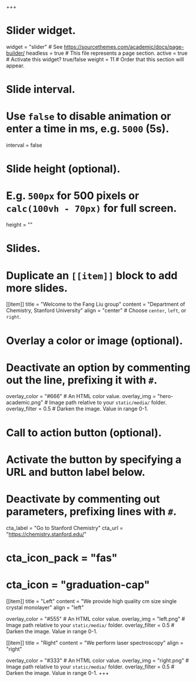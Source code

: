 +++
# Slider widget.
widget = "slider"  # See https://sourcethemes.com/academic/docs/page-builder/
headless = true  # This file represents a page section.
active = true  # Activate this widget? true/false
weight = 11  # Order that this section will appear.

# Slide interval.
# Use `false` to disable animation or enter a time in ms, e.g. `5000` (5s).
interval = false

# Slide height (optional).
# E.g. `500px` for 500 pixels or `calc(100vh - 70px)` for full screen.
height = ""

# Slides.
# Duplicate an `[[item]]` block to add more slides.
[[item]]
  title = "Welcome to the Fang Liu group"
  content = "Department of Chemistry, Stanford University"
  align = "center"  # Choose `center`, `left`, or `right`.

  # Overlay a color or image (optional).
  #   Deactivate an option by commenting out the line, prefixing it with `#`.
  overlay_color = "#666"  # An HTML color value.
  overlay_img = "hero-academic.png"  # Image path relative to your `static/media/` folder.
  overlay_filter = 0.5  # Darken the image. Value in range 0-1.

  # Call to action button (optional).
  #   Activate the button by specifying a URL and button label below.
  #   Deactivate by commenting out parameters, prefixing lines with `#`.
  cta_label = "Go to Stanford Chemistry"
  cta_url = "https://chemistry.stanford.edu/"
  # cta_icon_pack = "fas"
  # cta_icon = "graduation-cap"

[[item]]
  title = "Left"
  content = "We provide high quality cm size single crystal monolayer"
  align = "left"

  overlay_color = "#555"  # An HTML color value.
  overlay_img = "left.png"  # Image path relative to your `static/media/` folder.
  overlay_filter = 0.5  # Darken the image. Value in range 0-1.

[[item]]
  title = "Right"
  content = "We perform laser spectroscopy"
  align = "right"

  overlay_color = "#333"  # An HTML color value.
  overlay_img = "right.png"  # Image path relative to your `static/media/` folder.
  overlay_filter = 0.5  # Darken the image. Value in range 0-1.
+++
